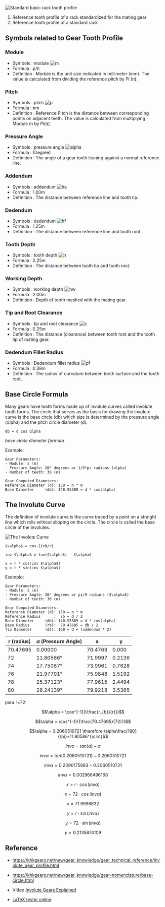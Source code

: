 
![Standard basic rack tooth profile](Standard-basic-rack-tooth-profile.jpg)
1. Reference tooth profile of a rack standardized for the mating gear
2. Reference tooth profile of a standard rack

## Symbols related to Gear Tooth Profile 

### Module
- Symbols : module ![m](module.jpg)
- Formula : p/π
- Definition : Module is the unit size indicated in millimeter (mm). The value is calculated from dividing the reference pitch by Pi (π).

### Pitch
- Symbols : pitch ![p](pitch.jpg)
- Formula : πm
- Definition : Reference Pitch is the distance between corresponding points on adjacent teeth. The value is calculated from multiplying Module m by Pi(π).

### Pressure Angle 
- Symbols : pressure angle ![alpha](pressure-angle-4.jpg)
- Formula : (Degree)
- Definition : The angle of a gear tooth leaning against a normal reference line.

### Addendum
- Symbols : addendum ![ha](addendum.jpg)
- Formula : 1.00m
- Definition : The distance between reference line and tooth tip.

### Dedendum
- Symbols : dedendum ![hf](dedendum.jpg)
- Formula : 1.25m
- Definition : The distance between reference line and tooth root.

### Tooth Depth
- Symbols : tooth depth ![h](tooth-depth.jpg)
- Formula : 2.25m
- Definition : The distance between tooth tip and tooth root.

### Working Depth
- Symbols : working depth ![hw](working-depth.jpg)
- Formula : 2.00m
- Definition : Depth of tooth meshed with the mating gear.

### Tip and Root Clearance 
- Symbols : tip and root clearance ![c](tip-and-root-clearance.jpg)
- Formula : 0.25m
- Definition : The distance (clearance) between tooth root and the tooth tip of mating gear.

### Dedendum Fillet Radius 
- Symbols : Dedendum fillet radius ![pf](Dedendum-fillet-radius.jpg)
- Formula : 0.38m
- Definition : The radius of curvature between tooth surface and the tooth root.


## Base Circle Formula

Many gears have tooth forms made up of involute curves called involute tooth forms. The circle that serves as the
basis for drawing the involute curve is the base circle (db) which size is determined by the pressure angle (αlpha)
and the pitch circle diameter (d).

    db = d cos αlpha  
_base circle diameter formula_

Example:

    Gear Parameters:
    - Module: 5 (m)
    - Pressure Angle: 20° degrees or 1/9*pi radians (alpha)
    - Number of teeth: 30 (n)

    Gear Computed Diameters:
    Reference Diameter (d): 150 = n * m
    Base Diameter     (db): 140.95389 = d * cos(alpha) 

## The Involute Curve

The definition of involute curve is the curve traced by a point on a straight line which rolls without slipping 
on the circle. The circle is called the base circle of the involutes.

![The Involute Curve](The-Involute-Curve.jpg)

    $\alpha$ = cos-1(rb/r)

    inv $\alpha$ = tan($\alpha$) - $\alpha$ 

    x = r * cos(inv $\alpha$)
    y = r * sin(inv $\alpha$)

Exemplo:

    Gear Parameters:
    - Module: 5 (m)
    - Pressure Angle: 20° degrees or pi/9 radians ($\alpha$)
    - Number of teeth: 30 (n)

    Gear Computed Diameters:
    Reference Diameter (d): 150 = n * m 
    Reference Radius      :  75 = d / 2
    Base Diameter     (db): 140.95389 = d * cos(alpha) 
    Base Radius       (rb):  70.47695 = db / 2 
    Tip Diameter      (dt): 160 = d + (addendum * 2)  
    
| r (radius) | $\alpha$ (Pressure Angle) | x   | y   |
|------------|---------------------------| --- |-----|
| 70.47695   | 0.00000                   | 70.4769 | 0.000 |
| 72 | 11.80586°                 | 71.9997 | 0.2136 |
| 74 | 17.75087°                 | 73.9961 | 0.7628 |
| 76 | 21.97791°                 | 75.9848 | 1.5192 |
| 78 | 25.37123°                 | 77.9615 | 2.4494 |
| 80 | 28.24139°                 | 79.9218 | 3.5365 | 

para r=72:    

$$\alpha = \cos^{-1}({\frac{r_{b}}{r}})$$

$$\alpha = \cos^{-1}({\frac{70.47695}{72}})$$

$$\alpha = 0.2060510721 \therefore \alpha\frac{180}{\pi}=11.80586^{\circ}$$


$$inv \alpha = tan(\alpha) - \alpha$$

$$inv \alpha = tan(0.2060510721) - 0.2060510721$$

$$inv \alpha = 0.2090175683 - 0.2060510721$$

$$inv \alpha = 0.002966496168$$


$$x = r \cdot \cos (inv \alpha)$$

$$x = 72 \cdot \cos (inv \alpha)$$

$$x = 71.9996832$$


$$y = r \cdot \sin (inv \alpha)$$

$$y = 72 \cdot \sin (inv \alpha)$$

$$y = 0.2135874109$$

## Reference
- https://khkgears.net/new/gear_knowledge/gear_technical_reference/involute_gear_profile.html
- https://khkgears.net/new/gear_knowledge/gear-nomenclature/base-circle.html
- Vídeo [Involute Gears Explained](https://www.youtube.com/watch?v=nrsCoQN6V4M)

- [LaTeX tester online](https://latex.codecogs.com/eqneditor/editor.php)